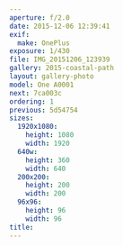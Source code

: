 ```yaml
---
aperture: f/2.0
date: 2015-12-06 12:39:41
exif:
  make: OnePlus
exposure: 1/430
file: IMG_20151206_123939
gallery: 2015-coastal-path
layout: gallery-photo
model: One A0001
next: 7ca003c
ordering: 1
previous: 5d54754
sizes:
  1920x1080:
    height: 1080
    width: 1920
  640w:
    height: 360
    width: 640
  200x200:
    height: 200
    width: 200
  96x96:
    height: 96
    width: 96
title: 
---
```

